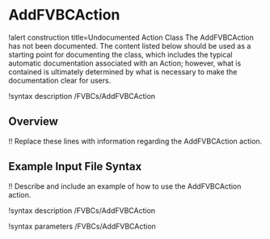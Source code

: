 # AddFVBCAction

!alert construction title=Undocumented Action Class
The AddFVBCAction has not been documented. The content listed below should be used as a starting point for
documenting the class, which includes the typical automatic documentation associated with an Action;
however, what is contained is ultimately determined by what is necessary to make the documentation
clear for users.

!syntax description /FVBCs/AddFVBCAction

## Overview

!! Replace these lines with information regarding the AddFVBCAction action.

## Example Input File Syntax

!! Describe and include an example of how to use the AddFVBCAction action.

!syntax description /FVBCs/AddFVBCAction

!syntax parameters /FVBCs/AddFVBCAction
